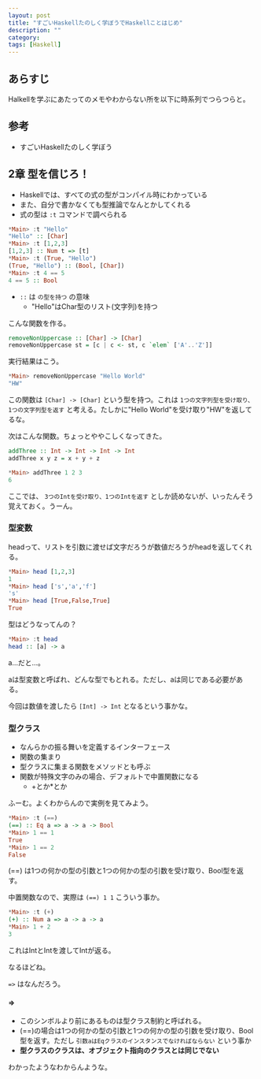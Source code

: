 ```yaml
---
layout: post
title: "すごいHaskellたのしく学ぼうでHaskellことはじめ"
description: ""
category: 
tags: [Haskell]
---
```


## あらすじ

Halkellを学ぶにあたってのメモやわからない所を以下に時系列でつらつらと。

## 参考

- すごいHaskellたのしく学ぼう

## 2章 型を信じろ！

- Haskellでは、すべての式の型がコンパイル時にわかっている
- また、自分で書かなくても型推論でなんとかしてくれる
- 式の型は `:t` コマンドで調べられる

```haskell
*Main> :t "Hello"
"Hello" :: [Char]
*Main> :t [1,2,3]
[1,2,3] :: Num t => [t]
*Main> :t (True, "Hello")
(True, "Hello") :: (Bool, [Char])
*Main> :t 4 == 5
4 == 5 :: Bool
```

- `::` は `の型を持つ` の意味
  - "Hello"はChar型のリスト(文字列)を持つ

こんな関数を作る。

```haskell
removeNonUppercase :: [Char] -> [Char]
removeNonUppercase st = [c | c <- st, c `elem` ['A'..'Z']]
```

実行結果はこう。

```haskell
*Main> removeNonUppercase "Hello World"
"HW"
```

この関数は `[Char] -> [Char]` という型を持つ。これは `1つの文字列型を受け取り、1つの文字列型を返す` と考える。たしかに"Hello World"を受け取り"HW"を返してるな。

次はこんな関数。ちょっとややこしくなってきた。

```haskell
addThree :: Int -> Int -> Int -> Int
addThree x y z = x + y + z
```

```haskell
*Main> addThree 1 2 3
6
```

ここでは、 `3つのIntを受け取り、1つのIntを返す` としか読めないが、いったんそう覚えておく。うーん。

### 型変数

headって、リストを引数に渡せば文字だろうが数値だろうがheadを返してくれる。

```haskell
*Main> head [1,2,3]
1
*Main> head ['s','a','f']
's'
*Main> head [True,False,True]
True
```

型はどうなってんの？

```haskell
*Main> :t head
head :: [a] -> a
```

a…だと…。

aは型変数と呼ばれ、どんな型でもとれる。ただし、aは同じである必要がある。

今回は数値を渡したら `[Int] -> Int` となるという事かな。

### 型クラス

- なんらかの振る舞いを定義するインターフェース
- 関数の集まり
- 型クラスに集まる関数をメソッドとも呼ぶ
- 関数が特殊文字のみの場合、デフォルトで中置関数になる
  - +とか*とか

ふーむ。よくわからんので実例を見てみよう。

```haskell
*Main> :t (==)
(==) :: Eq a => a -> a -> Bool
*Main> 1 == 1
True
*Main> 1 == 2
False
```

(==) は1つの何かの型の引数と1つの何かの型の引数を受け取り、Bool型を返す。

中置関数なので、実際は `(==) 1 1` こういう事か。

```haskell
*Main> :t (+)
(+) :: Num a => a -> a -> a
*Main> 1 + 2
3
```

これはIntとIntを渡してIntが返る。

なるほどね。

`=>` はなんだろう。

#### =>

- このシンボルより前にあるものは型クラス制約と呼ばれる。
- (==)の場合は1つの何かの型の引数と1つの何かの型の引数を受け取り、Bool型を返す。ただし `引数aはEqクラスのインスタンスでなければならない` という事か
- **型クラスのクラスは、オブジェクト指向のクラスとは同じでない** 

わかったようなわからんような。
